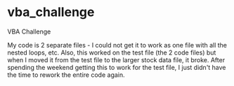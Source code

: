 # vba_challenge
VBA Challenge 

My code is 2 separate files - I could not get it to work as one file with all the nested loops, etc.
Also, this worked on the test file (the 2 code files) but when I moved it from the test file to the larger stock data file, it broke. After spending the weekend getting this to work for the test file, I just didn't have the time to rework the entire code again. 

